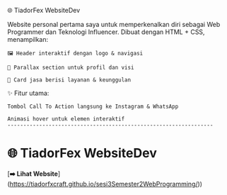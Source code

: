 🌐 TiadorFex WebsiteDev

Website personal pertama saya untuk memperkenalkan diri sebagai Web Programmer dan Teknologi Influencer.
Dibuat dengan HTML + CSS, menampilkan:

    🖼 Header interaktif dengan logo & navigasi

    📜 Parallax section untuk profil dan visi

    💼 Card jasa berisi layanan & keunggulan

✨ Fitur utama:

    Tombol Call To Action langsung ke Instagram & WhatsApp

    Animasi hover untuk elemen interaktif
    -----------------------------------------------------------------
# 🌐 TiadorFex WebsiteDev
[**➡️ Lihat Website**] (https://tiadorfxcraft.github.io/sesi3Semester2WebProgramming/))

